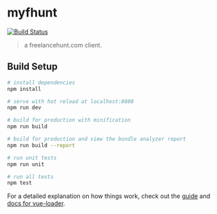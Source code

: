 # myfhunt
[![Build Status](https://travis-ci.com/misha-marinenko-official/myFhunt.svg?branch=master)](https://travis-ci.com/misha-marinenko-official/myFhunt)

> a freelancehunt.com client.

## Build Setup

``` bash
# install dependencies
npm install

# serve with hot reload at localhost:8080
npm run dev

# build for production with minification
npm run build

# build for production and view the bundle analyzer report
npm run build --report

# run unit tests
npm run unit

# run all tests
npm test
```

For a detailed explanation on how things work, check out the [guide](http://vuejs-templates.github.io/webpack/) and [docs for vue-loader](http://vuejs.github.io/vue-loader).
